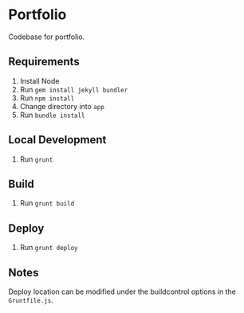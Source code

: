 # Portfolio
Codebase for portfolio.

## Requirements
1. Install Node
3. Run ```gem install jekyll bundler```
4. Run ```npm install```
5. Change directory into ```app```
6. Run ```bundle install```

## Local Development
1. Run ```grunt```

## Build
1. Run ```grunt build```

## Deploy
1. Run ```grunt deploy```

## Notes
Deploy location can be modified under the buildcontrol options in the ```Gruntfile.js```.
